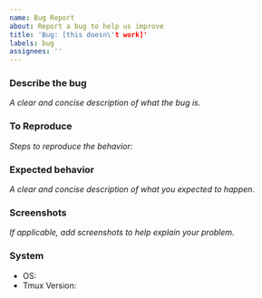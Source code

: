 ```yaml
---
name: Bug Report
about: Report a bug to help us improve
title: 'Bug: [this doesn\'t work]'
labels: bug
assignees: ''
---
```


### Describe the bug

*A clear and concise description of what the bug is.*

### To Reproduce

*Steps to reproduce the behavior:*

### Expected behavior

*A clear and concise description of what you expected to happen.*

### Screenshots

*If applicable, add screenshots to help explain your problem.*

### System

- OS:
- Tmux Version:
